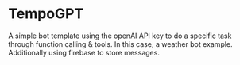 # TempoGPT
A simple bot template using the openAI API key to do a specific task through function calling &amp; tools. In this case, a weather bot example. Additionally using firebase to store messages.
